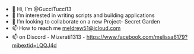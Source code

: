 - 👋 Hi, I’m @GucciTucci13
- 👀 I’m interested in writing scripts and building applications 
- 💞️ I’m looking to collaborate on a new Project- Secret Garden
- 📫 How to reach me meldrew51@icloud.com
- 📫 on Discord - Mizerati1313 - https://www.facebook.com/melissa6179?mibextid=LQQJ4d


<!---
GucciTucci13/GucciTucci13 is a ✨ special ✨ repository because its `README.md` (this file) appears on your GitHub profile.
You can click the Preview link to take a look at your changes.
--->
